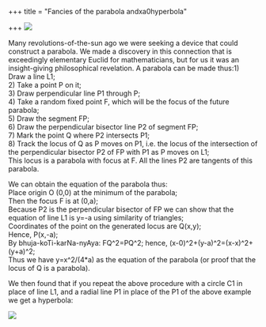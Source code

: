 +++
title = "Fancies of the parabola andxa0hyperbola"

+++
![](https://i2.wp.com/farm3.static.flickr.com/2268/2368154183_04165d4193.jpg)

Many revolutions-of-the-sun ago we were seeking a device that could
construct a parabola. We made a discovery in this connection that is
exceedingly elementary Euclid for mathematicians, but for us it was an
insight-giving philosophical revelation. A parabola can be made thus:1)
Draw a line L1;  
2\) Take a point P on it;  
3\) Draw perpendicular line P1 through P;  
4\) Take a random fixed point F, which will be the focus of the future
parabola;  
5\) Draw the segment FP;  
6\) Draw the perpendicular bisector line P2 of segment FP;  
7\) Mark the point Q where P2 intersects P1;  
8\) Track the locus of Q as P moves on P1, i.e. the locus of the
intersection of the perpendicular bisector P2 of FP with P1 as P moves
on L1;  
This locus is a parabola with focus at F. All the lines P2 are tangents
of this parabola.

We can obtain the equation of the parabola thus:  
Place origin O (0,0) at the minimum of the parabola;  
Then the focus F is at (0,a);  
Because P2 is the perpendicular bisector of FP we can show that the
equation of line L1 is y=-a using similarity of triangles;  
Coordinates of the point on the generated locus are Q(x,y);  
Hence, P(x,-a);  
By bhuja-koTi-karNa-nyAya: FQ^2=PQ^2; hence,
(x-0)^2+(y-a)^2=(x-x)^2+(y+a)^2;  
Thus we have y=x^2/(4\*a) as the equation of the parabola (or proof that
the locus of Q is a parabola).

We then found that if you repeat the above procedure with a circle C1 in
place of line L1, and a radial line P1 in place of the P1 of the above
example we get a hyperbola:

![](https://i0.wp.com/farm4.static.flickr.com/3042/2368154211_457be99c09.jpg)
